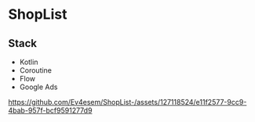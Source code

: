 # ShopList

## Stack
* Kotlin
* Coroutine
* Flow
* Google Ads

https://github.com/Ev4esem/ShopList-/assets/127118524/e11f2577-9cc9-4bab-957f-bcf9591277d9

